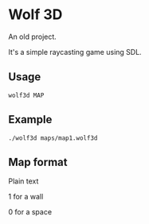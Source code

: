 # Wolf 3D

An old project.

It's a simple raycasting game using SDL.

## Usage
    wolf3d MAP

## Example
    ./wolf3d maps/map1.wolf3d

## Map format
Plain text

1 for a wall

0 for a space